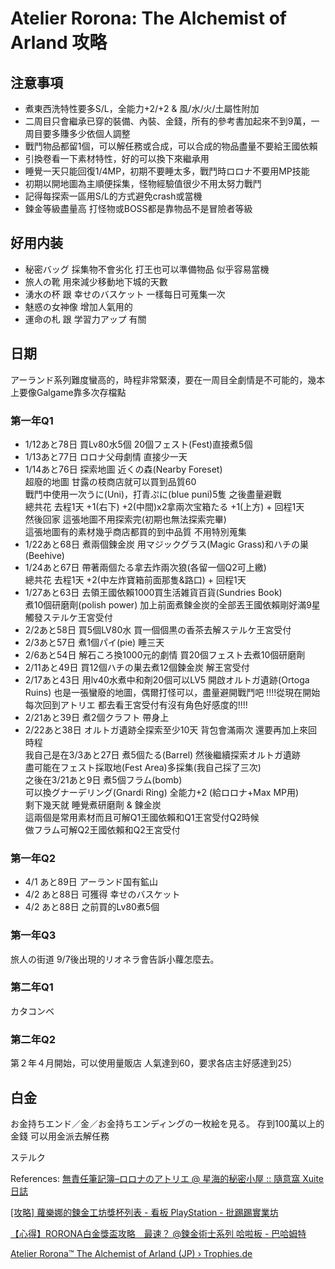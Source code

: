 # Atelier Rorona: The Alchemist of Arland 攻略

## 注意事項
  * 煮東西洗特性要多S/L，全能力+2/+2 & 風/水/火/土屬性附加
  * 二周目只會繼承已穿的裝備、內裝、金錢，所有的參考書加起來不到9萬，一周目要多賺多少依個人調整
  * 戰鬥物品都留1個，可以解任務或合成，可以合成的物品盡量不要給王國依賴
  * 引換卷看一下素材特性，好的可以換下來繼承用
  * 睡覺一天只能回復1/4MP，初期不要睡太多，戰鬥時ロロナ不要用MP技能 
  * 初期以開地圖為主順便採集，怪物經驗值很少不用太努力戰鬥
  * 記得每探索一區用S/L的方式避免crash或當機
  * 鍊金等級盡量高 打怪物或BOSS都是靠物品不是冒險者等級  

## 好用内装 
  * 秘密バッグ 採集物不會劣化 打王也可以準備物品 似乎容易當機  
  * 旅人の靴 用來減少移動地下城的天數  
  * 湧水の杯 跟 幸せのバスケット 一樣每日可蒐集一次  
  * 魅惑の女神像 增加人氣用的  
  * 運命の札 跟 学習力アップ 有關  


## 日期
アーランド系列難度蠻高的，時程非常緊湊，要在一周目全劇情是不可能的，幾本上要像Galgame靠多次存檔點

### 第一年Q1
  * 1/12あと78日 買Lv80水5個 20個フェスト(Fest)直接煮5個
  * 1/13あと77日 ロロナ父母劇情 直接少一天
  * 1/14あと76日 探索地圖 近くの森(Nearby Foreset)  
    超廢的地圖 甘露の枝商店就可以買到品質60  
    戰鬥中使用一次うに(Uni)，打青ぷに(blue puni)5隻 之後盡量避戰  
    總共花 去程1天 +1(右下) +2(中間)x2拿兩次宝箱たる +1(上方) + 回程1天  
    然後回家 這張地圖不用探索完(初期也無法探索完畢)  
    這張地圖有的素材幾乎商店都買的到中品質 不用特別蒐集  
  * 1/22あと68日 煮兩個鍊金炭 用マジックグラス(Magic Grass)和ハチの巣(Beehive)
  * 1/24あと67日 帶著兩個たる拿去炸兩次狼(各留一個Q2可上繳)  
    總共花 去程1天 +2(中左炸寶箱前面那隻&路口) + 回程1天  
  * 1/27あと63日 去領王國依賴1000買生活雑貨百貨(Sundries Book)  
    煮10個研磨劑(polish power)  加上前面煮鍊金炭的全部丟王國依賴剛好滿9星  
    觸發ステルケ王宮受付  
  * 2/2あと58日 買5個LV80水 買一個個黒の香茶去解ステルケ王宮受付  
  * 2/3あと57日 煮1個パイ(pie) 睡三天  
  * 2/6あと54日 解石ころ換1000元的劇情 買20個フェスト去煮10個研磨劑  
  * 2/11あと49日 買12個ハチの巣去煮12個鍊金炭 解王宮受付  
  * 2/17あと43日 用lv40水煮中和剤20個可以LV5 開啟オルトガ遺跡(Ortoga Ruins)
  也是一張蠻廢的地圖，偶爾打怪可以，盡量避開戰鬥吧
!!!!從現在開始每次回到アトリエ 都去看王宮受付有沒有角色好感度的!!!!
  * 2/21あと39日 煮2個クラフト 帶身上
  * 2/22あと38日 オルトガ遺跡全探索至少10天 背包會滿兩次 還要再加上來回時程  
  我自己是在3/3あと27日  煮5個たる(Barrel) 然後繼續探索オルトガ遺跡  
  盡可能在フェスト採取地(Fest Area)多採集(我自己採了三次)  
  之後在3/21あと9日 煮5個フラム(bomb)  
  可以換グナーデリング(Gnardi Ring) 全能力+2 (給ロロナ+Max MP用)  
  剩下幾天就 睡覺煮研磨劑 & 鍊金炭  
  這兩個是常用素材而且可解Q1王國依賴和Q1王宮受付Q2時候  
  做フラム可解Q2王國依賴和Q2王宮受付  

### 第一年Q2
  * 4/1 あと89日 アーランド国有鉱山 
  * 4/2 あと88日 可獲得 幸せのバスケット
  * 4/2 あと88日 之前買的Lv80煮5個



### 第一年Q3
旅人の街道 9/7後出現的リオネラ會告訴小蘿怎麼去。

### 第二年Q1
カタコンベ

### 第二年Q2
第２年４月開始，可以使用量販店 人氣達到60，要求各店主好感達到25）

## 白金

お金持ちエンド／金／お金持ちエンディングの一枚絵を見る。 
 存到100萬以上的金錢 可以用金派去解任務

ステルク






References: 
[無責任筆記簿–ロロナのアトリエ @ 星海的秘密小屋 :: 隨意窩 Xuite日誌](http://blog.xuite.net/ragunight/albelfunnyworld/40943299-%E7%84%A1%E8%B2%AC%E4%BB%BB%E7%AD%86%E8%A8%98%E7%B0%BF%E2%80%93%E3%83%AD%E3%83%AD%E3%83%8A%E3%81%AE%E3%82%A2%E3%83%88%E3%83%AA%E3%82%A8)

[[攻略] 蘿樂娜的鍊金工坊獎杯列表 - 看板 PlayStation - 批踢踢實業坊](https://www.ptt.cc/bbs/PlayStation/M.1273766527.A.426.html)

[【心得】RORONA白金獎盃攻略　最速？ @鍊金術士系列 哈啦板 - 巴哈姆特](https://forum.gamer.com.tw/C.php?bsn=838&snA=1795)

[Atelier Rorona™ The Alchemist of Arland (JP) › Trophies.de](https://www.trophies.de/trophaeen/atelier-rorona-the-alchemist-of-arland-jp-29403.html)